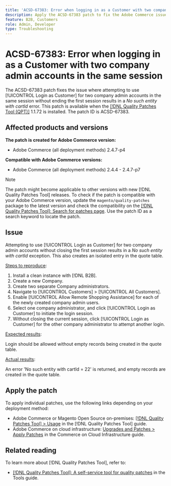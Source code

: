 ```yaml
---
title: 'ACSD-67383: Error when logging in as a Customer with two company admin accounts in the same session'
description: Apply the ACSD-67383 patch to fix the Adobe Commerce issue where attempting to use [!UICONTROL Login as Customer] for two company admin accounts in the same session without ending the first session, results in a *No such entity with cartId* error.
feature: B2B, Customers
role: Admin, Developer
type: Troubleshooting
---
```


# ACSD-67383: Error when logging in as a Customer with two company admin accounts in the same session

The ACSD-67383 patch fixes the issue where attempting to use [!UICONTROL Login as Customer] for two company admin accounts in the same session without ending the first session results in a *No such entity with cartId* error. This patch is available when the [[!DNL Quality Patches Tool (QPT)]](/help/tools/quality-patches-tool/quality-patches-tool-to-self-serve-quality-patches.md) 1.1.72 is installed. The patch ID is ACSD-67383. 

## Affected products and versions

**The patch is created for Adobe Commerce version:**

* Adobe Commerce (all deployment methods) 2.4.7-p4

**Compatible with Adobe Commerce versions:**

* Adobe Commerce (all deployment methods) 2.4.4 - 2.4.7-p7

>[!NOTE]
>
>The patch might become applicable to other versions with new [!DNL Quality Patches Tool] releases. To check if the patch is compatible with your Adobe Commerce version, update the `magento/quality-patches` package to the latest version and check the compatibility on the [[!DNL Quality Patches Tool]: Search for patches page](https://experienceleague.adobe.com/tools/commerce-quality-patches/index.html). Use the patch ID as a search keyword to locate the patch.

## Issue

Attempting to use [!UICONTROL Login as Customer] for two company admin accounts without closing the first session results in a *No such entity with cartId* exception. This also creates an isolated entry in the quote table.

<u>Steps to reproduce</u>:

1. Install a clean instance with [!DNL B2B].
1. Create a new Company.
1. Create two separate Company administrators. 
1. Navigate to [!UICONTROL Customers] > [!UICONTROL All Customers]. 
1. Enable [!UICONTROL Allow Remote Shopping Assistance] for each of the newly created company admin users.
1. Select one company administrator, and click [!UICONTROL Login as Customer] to initiate the login session.
1. Without closing the current session, click [!UICONTROL Login as Customer] for the other company administrator to attempt another login.

<u>Expected results</u>:

Login should be allowed without empty records being created in the quote table.

<u>Actual results</u>:

An error 'No such entity with cartId = 22' is returned, and empty records are created in the quote table.

## Apply the patch

To apply individual patches, use the following links depending on your deployment method:

* Adobe Commerce or Magento Open Source on-premises: [[!DNL Quality Patches Tool] > Usage](/help/tools/quality-patches-tool/usage.md) in the [!DNL Quality Patches Tool] guide.
* Adobe Commerce on cloud infrastructure: [Upgrades and Patches > Apply Patches](https://experienceleague.adobe.com/docs/commerce-cloud-service/user-guide/develop/upgrade/apply-patches.html) in the Commerce on Cloud Infrastructure guide.

## Related reading

To learn more about [!DNL Quality Patches Tool], refer to:

* [[!DNL Quality Patches Tool]: A self-service tool for quality patches](/help/tools/quality-patches-tool/quality-patches-tool-to-self-serve-quality-patches.md) in the Tools guide.
